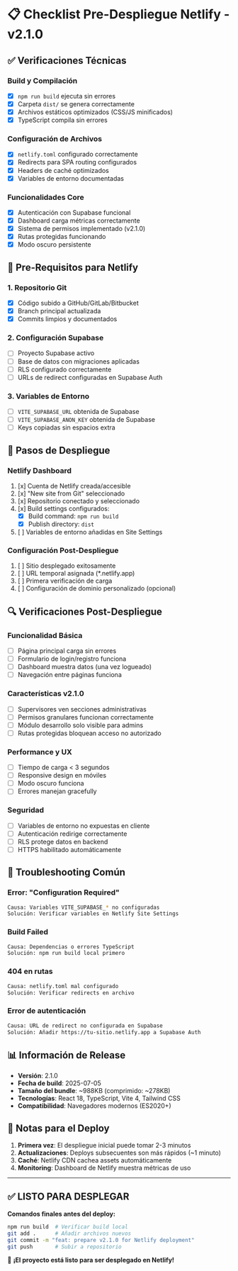 # 📋 Checklist Pre-Despliegue Netlify - v2.1.0

## ✅ Verificaciones Técnicas

### **Build y Compilación**
- [x] `npm run build` ejecuta sin errores
- [x] Carpeta `dist/` se genera correctamente
- [x] Archivos estáticos optimizados (CSS/JS minificados)
- [x] TypeScript compila sin errores

### **Configuración de Archivos**
- [x] `netlify.toml` configurado correctamente
- [x] Redirects para SPA routing configurados
- [x] Headers de caché optimizados
- [x] Variables de entorno documentadas

### **Funcionalidades Core**
- [x] Autenticación con Supabase funcional
- [x] Dashboard carga métricas correctamente
- [x] Sistema de permisos implementado (v2.1.0)
- [x] Rutas protegidas funcionando
- [x] Modo oscuro persistente

## 🔧 Pre-Requisitos para Netlify

### **1. Repositorio Git**
- [x] Código subido a GitHub/GitLab/Bitbucket
- [x] Branch principal actualizada
- [x] Commits limpios y documentados

### **2. Configuración Supabase**
- [ ] Proyecto Supabase activo
- [ ] Base de datos con migraciones aplicadas
- [ ] RLS configurado correctamente
- [ ] URLs de redirect configuradas en Supabase Auth

### **3. Variables de Entorno**
- [ ] `VITE_SUPABASE_URL` obtenida de Supabase
- [ ] `VITE_SUPABASE_ANON_KEY` obtenida de Supabase
- [ ] Keys copiadas sin espacios extra

## 🚀 Pasos de Despliegue

### **Netlify Dashboard**
1. [x] Cuenta de Netlify creada/accesible
2. [x] "New site from Git" seleccionado
3. [x] Repositorio conectado y seleccionado
4. [x] Build settings configurados:
   - [x] Build command: `npm run build`
   - [x] Publish directory: `dist`
5. [ ] Variables de entorno añadidas en Site Settings

### **Configuración Post-Despliegue**
1. [ ] Sitio desplegado exitosamente
2. [ ] URL temporal asignada (*.netlify.app)
3. [ ] Primera verificación de carga
4. [ ] Configuración de dominio personalizado (opcional)

## 🔍 Verificaciones Post-Despliegue

### **Funcionalidad Básica**
- [ ] Página principal carga sin errores
- [ ] Formulario de login/registro funciona
- [ ] Dashboard muestra datos (una vez logueado)
- [ ] Navegación entre páginas funciona

### **Características v2.1.0**
- [ ] Supervisores ven secciones administrativas
- [ ] Permisos granulares funcionan correctamente
- [ ] Módulo desarrollo solo visible para admins
- [ ] Rutas protegidas bloquean acceso no autorizado

### **Performance y UX**
- [ ] Tiempo de carga < 3 segundos
- [ ] Responsive design en móviles
- [ ] Modo oscuro funciona
- [ ] Errores manejan gracefully

### **Seguridad**
- [ ] Variables de entorno no expuestas en cliente
- [ ] Autenticación redirige correctamente
- [ ] RLS protege datos en backend
- [ ] HTTPS habilitado automáticamente

## 🔧 Troubleshooting Común

### **Error: "Configuration Required"**
```bash
Causa: Variables VITE_SUPABASE_* no configuradas
Solución: Verificar variables en Netlify Site Settings
```

### **Build Failed**
```bash
Causa: Dependencias o errores TypeScript
Solución: npm run build local primero
```

### **404 en rutas**
```bash
Causa: netlify.toml mal configurado
Solución: Verificar redirects en archivo
```

### **Error de autenticación**
```bash
Causa: URL de redirect no configurada en Supabase
Solución: Añadir https://tu-sitio.netlify.app a Supabase Auth
```

## 📊 Información de Release

- **Versión**: 2.1.0
- **Fecha de build**: 2025-07-05
- **Tamaño del bundle**: ~988KB (comprimido: ~278KB)
- **Tecnologías**: React 18, TypeScript, Vite 4, Tailwind CSS
- **Compatibilidad**: Navegadores modernos (ES2020+)

## 📝 Notas para el Deploy

1. **Primera vez**: El despliegue inicial puede tomar 2-3 minutos
2. **Actualizaciones**: Deploys subsecuentes son más rápidos (~1 minuto)
3. **Caché**: Netlify CDN cachea assets automáticamente
4. **Monitoring**: Dashboard de Netlify muestra métricas de uso

---

## ✅ **LISTO PARA DESPLEGAR**

**Comandos finales antes del deploy:**
```bash
npm run build  # Verificar build local
git add .      # Añadir archivos nuevos
git commit -m "feat: prepare v2.1.0 for Netlify deployment"
git push       # Subir a repositorio
```

🚀 **¡El proyecto está listo para ser desplegado en Netlify!**
